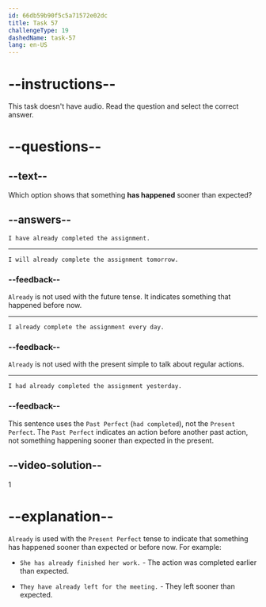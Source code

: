 ```yaml
---
id: 66db59b90f5c5a71572e02dc
title: Task 57
challengeType: 19
dashedName: task-57
lang: en-US
---
```


# --instructions--

This task doesn't have audio. Read the question and select the correct answer.

# --questions--

## --text--

Which option shows that something **has happened** sooner than expected?

## --answers--

`I have already completed the assignment.`

---

`I will already complete the assignment tomorrow.`

### --feedback--

`Already` is not used with the future tense. It indicates something that happened before now.

---

`I already complete the assignment every day.`

### --feedback--

`Already` is not used with the present simple to talk about regular actions.

---

`I had already completed the assignment yesterday.`

### --feedback--

This sentence uses the `Past Perfect` (`had completed`), not the `Present Perfect`. The `Past Perfect` indicates an action before another past action, not something happening sooner than expected in the present.

## --video-solution--

1

# --explanation--

`Already` is used with the `Present Perfect` tense to indicate that something has happened sooner than expected or before now. For example:

- `She has already finished her work.` - The action was completed earlier than expected.

- `They have already left for the meeting.` - They left sooner than expected.

